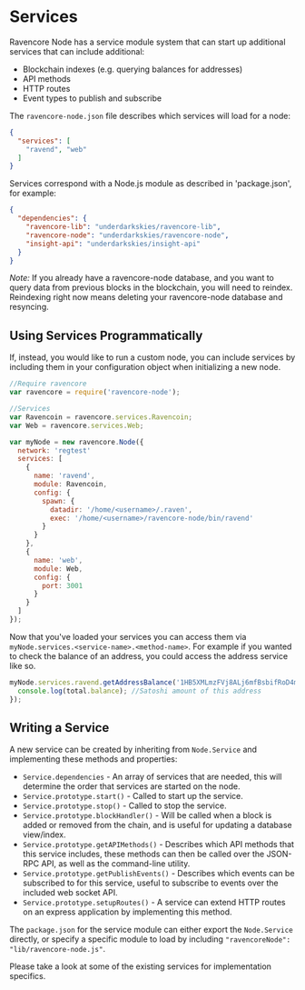 # Services
Ravencore Node has a service module system that can start up additional services that can include additional:
- Blockchain indexes (e.g. querying balances for addresses)
- API methods
- HTTP routes
- Event types to publish and subscribe

The `ravencore-node.json` file describes which services will load for a node:

```json
{
  "services": [
    "ravend", "web"
  ]
}
```

Services correspond with a Node.js module as described in 'package.json', for example:

```json
{
  "dependencies": {
    "ravencore-lib": "underdarkskies/ravencore-lib",
    "ravencore-node": "underdarkskies/ravencore-node",
    "insight-api": "underdarkskies/insight-api"
  }
}
```

_Note:_ If you already have a ravencore-node database, and you want to query data from previous blocks in the blockchain, you will need to reindex. Reindexing right now means deleting your ravencore-node database and resyncing.

## Using Services Programmatically
If, instead, you would like to run a custom node, you can include services by including them in your configuration object when initializing a new node.

```js
//Require ravencore
var ravencore = require('ravencore-node');

//Services
var Ravencoin = ravencore.services.Ravencoin;
var Web = ravencore.services.Web;

var myNode = new ravencore.Node({
  network: 'regtest'
  services: [
    {
      name: 'ravend',
      module: Ravencoin,
      config: {
        spawn: {
          datadir: '/home/<username>/.raven',
          exec: '/home/<username>/ravencore-node/bin/ravend'
        }
      }
    },
    {
      name: 'web',
      module: Web,
      config: {
        port: 3001
      }
    }
  ]
});
```

Now that you've loaded your services you can access them via `myNode.services.<service-name>.<method-name>`. For example if you wanted to check the balance of an address, you could access the address service like so.

```js
myNode.services.ravend.getAddressBalance('1HB5XMLmzFVj8ALj6mfBsbifRoD4miY36v', false, function(err, total) {
  console.log(total.balance); //Satoshi amount of this address
});
```

## Writing a Service
A new service can be created by inheriting from `Node.Service` and implementing these methods and properties:
- `Service.dependencies` -  An array of services that are needed, this will determine the order that services are started on the node.
- `Service.prototype.start()` - Called to start up the service.
- `Service.prototype.stop()` - Called to stop the service.
- `Service.prototype.blockHandler()` - Will be called when a block is added or removed from the chain, and is useful for updating a database view/index.
- `Service.prototype.getAPIMethods()` - Describes which API methods that this service includes, these methods can then be called over the JSON-RPC API, as well as the command-line utility.
- `Service.prototype.getPublishEvents()` - Describes which events can be subscribed to for this service, useful to subscribe to events over the included web socket API.
- `Service.prototype.setupRoutes()` - A service can extend HTTP routes on an express application by implementing this method.

The `package.json` for the service module can either export the `Node.Service` directly, or specify a specific module to load by including `"ravencoreNode": "lib/ravencore-node.js"`.

Please take a look at some of the existing services for implementation specifics.
